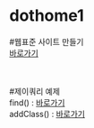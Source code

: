 # dothome1

#웹표준 사이트 만들기<br>
<a href="https://webstoryboy.github.io/dothome1/webstandard/index.html">바로가기</a><br>


<br>
<br>
#제이쿼리 예제<br>
find() : <a href="https://webstoryboy.github.io/dothome1/jquery/jquery04_find2.html">바로가기</a><br>
addClass() : <a href="https://webstoryboy.github.io/dothome1/jquery/jquery06_addClass2.html">바로가기</a><br>




